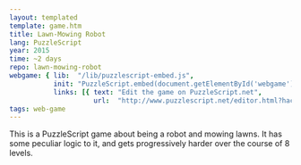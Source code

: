 ```yaml
---
layout: templated
template: game.htm
title: Lawn-Mowing Robot
lang: PuzzleScript
year: 2015
time: ~2 days
repo: lawn-mowing-robot
webgame: { lib:  "/lib/puzzlescript-embed.js",
           init: "PuzzleScript.embed(document.getElementById('webgame'), 'eb71f0b81ecbaf600782');",
           links: [{ text: "Edit the game on PuzzleScript.net",
                     url:  "http://www.puzzlescript.net/editor.html?hack=eb71f0b81ecbaf600782" }] }
tags: web-game
---
```

This is a PuzzleScript game about being a robot and mowing lawns. It has some
peculiar logic to it, and gets progressively harder over the course of 8 levels.

